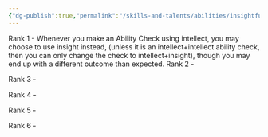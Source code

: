```yaml
---
{"dg-publish":true,"permalink":"/skills-and-talents/abilities/insightful/"}
---
```


Rank 1
	- Whenever you make an Ability Check using intellect, you may choose to use insight instead, (unless it is an intellect+intellect ability check, then you can only change the check to intellect+insight), though you may end up with a different outcome than expected.
Rank 2
	- 

Rank 3
	- 

Rank 4
	- 

Rank 5
	-

Rank 6
	-
